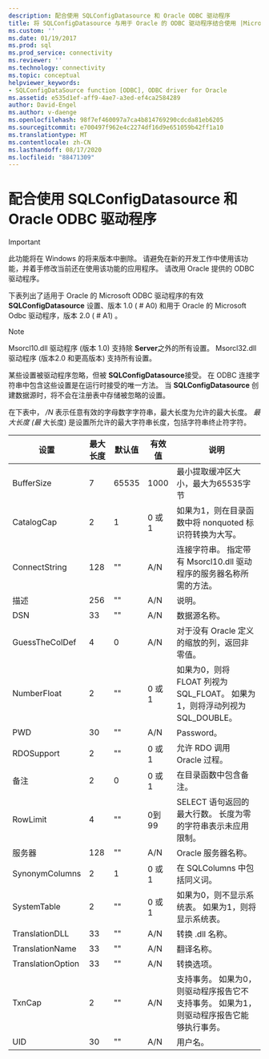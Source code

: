 ```yaml
---
description: 配合使用 SQLConfigDatasource 和 Oracle ODBC 驱动程序
title: 将 SQLConfigDatasource 与用于 Oracle 的 ODBC 驱动程序结合使用 |Microsoft Docs
ms.custom: ''
ms.date: 01/19/2017
ms.prod: sql
ms.prod_service: connectivity
ms.reviewer: ''
ms.technology: connectivity
ms.topic: conceptual
helpviewer_keywords:
- SQLConfigDataSource function [ODBC], ODBC driver for Oracle
ms.assetid: e535d1ef-aff9-4ae7-a3ed-ef4ca2584289
author: David-Engel
ms.author: v-daenge
ms.openlocfilehash: 98f7ef460097a7ca4b814769290cdcda81eb6205
ms.sourcegitcommit: e700497f962e4c2274df16d9e651059b42ff1a10
ms.translationtype: MT
ms.contentlocale: zh-CN
ms.lasthandoff: 08/17/2020
ms.locfileid: "88471309"
---
```

# <a name="using-sqlconfigdatasource-with-the-odbc-driver-for-oracle"></a>配合使用 SQLConfigDatasource 和 Oracle ODBC 驱动程序
> [!IMPORTANT]  
>  此功能将在 Windows 的将来版本中删除。 请避免在新的开发工作中使用该功能，并着手修改当前还在使用该功能的应用程序。 请改用 Oracle 提供的 ODBC 驱动程序。  
  
 下表列出了适用于 Oracle 的 Microsoft ODBC 驱动程序的有效 **SQLConfigDatasource** 设置、版本 1.0 ( # A0) 和用于 Oracle 的 Microsoft Odbc 驱动程序，版本 2.0 ( # A1) 。  
  
> [!NOTE]  
>  Msorcl10.dll 驱动程序 (版本 1.0) 支持除 **Server**之外的所有设置。 Msorcl32.dll 驱动程序 (版本2.0 和更高版本) 支持所有设置。  
  
 某些设置被驱动程序忽略，但被 **SQLConfigDatasource**接受。 在 ODBC 连接字符串中包含这些设置是在运行时接受的唯一方法。 当 **SQLConfigDatasource** 创建数据源时，将不会在注册表中存储被忽略的设置。  
  
 在下表中， */N* 表示任意有效的字母数字字符串，最大长度为允许的最大长度。 *最大长度 (最* 大长度) 是设置所允许的最大字符串长度，包括字符串终止符字符。  
  
|设置|最大长度|默认值|有效值|说明|  
|-------------|-------------|-------------------|------------------|-----------------|  
|BufferSize|7|65535|1000|最小提取缓冲区大小，最大为65535字节|  
|CatalogCap|2|1|0 或 1|如果为1，则在目录函数中将 nonquoted 标识符转换为大写。|  
|ConnectString|128|""|A/N|连接字符串。 指定带有 Msorcl10.dll 驱动程序的服务器名称所需的方法。|  
|描述|256|""|A/N|说明。|  
|DSN|33|""|A/N|数据源名称。|  
|GuessTheColDef|4|0|A/N|对于没有 Oracle 定义的缩放的列，返回非零值。|  
|NumberFloat|2|""|0 或 1|如果为0，则将 FLOAT 列视为 SQL_FLOAT。 如果为1，则将浮动列视为 SQL_DOUBLE。|  
|PWD|30|""|A/N|Password。|  
|RDOSupport|2|""|0 或 1|允许 RDO 调用 Oracle 过程。|  
|备注|2|0|0 或 1|在目录函数中包含备注。|  
| RowLimit|4|""|0到99|SELECT 语句返回的最大行数。 长度为零的字符串表示未应用限制。|  
|服务器|128|""|A/N|Oracle 服务器名称。|  
|SynonymColumns|2|1|0 或 1|在 SQLColumns 中包括同义词。|  
|SystemTable|2|""|0 或 1|如果为0，则不显示系统表。 如果为1，则将显示系统表。|  
|TranslationDLL|33|""|A/N|转换 .dll 名称。|  
|TranslationName|33|""|A/N|翻译名称。|  
|TranslationOption|33|""|A/N|转换选项。|  
|TxnCap|2|""|A/N|支持事务。 如果为0，则驱动程序报告它不支持事务。 如果为1，则驱动程序报告它能够执行事务。|  
|UID|30|""|A/N|用户名。|
